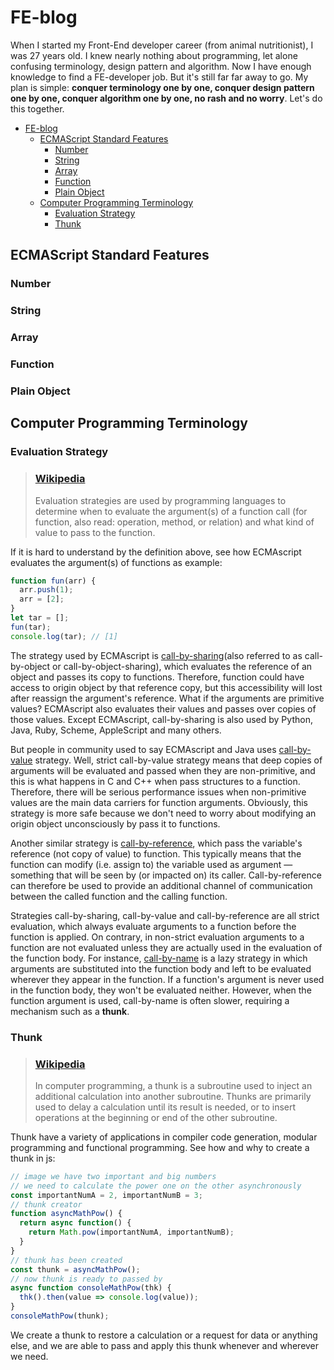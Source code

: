 # FE-blog

When I started my Front-End developer career (from animal nutritionist), I was 27 years old. I knew nearly nothing about programming, let alone confusing terminology, design pattern and algorithm. Now I have enough knowledge to find a FE-developer job. But it's still far far away to go. My plan is simple: **conquer terminology one by one, conquer design pattern one by one, conquer algorithm one by one, no rash and no worry**. Let's do this together.
- [FE-blog](#fe-blog)
  - [ECMAScript Standard Features](#ecmascript-standard-features)
    - [Number](#number)
    - [String](#string)
    - [Array](#array)
    - [Function](#function)
    - [Plain Object](#plain-object)
  - [Computer Programming Terminology](#computer-programming-terminology)
    - [Evaluation Strategy](#evaluation-strategy)
    - [Thunk](#thunk)


## ECMAScript Standard Features
### Number
### String
### Array
### Function
### Plain Object

## Computer Programming Terminology
### Evaluation Strategy
> ### [Wikipedia](https://en.wikipedia.org/wiki/Evaluation_strategy)
> Evaluation strategies are used by programming languages to determine when to evaluate the argument(s) of a function call (for function, also read: operation, method, or relation) and what kind of value to pass to the function. 

If it is hard to understand by the definition above, see how ECMAscript evaluates the argument(s) of functions as example:
```javascript
function fun(arr) {
  arr.push(1);
  arr = [2];
}
let tar = [];
fun(tar);
console.log(tar); // [1]
```
The strategy used by ECMAscript is [call-by-sharing](https://en.wikipedia.org/wiki/Evaluation_strategy#Call_by_sharing)(also referred to as call-by-object or call-by-object-sharing), which evaluates the reference of an object and passes its copy to functions. Therefore, function could have access to origin object by that reference copy, but this accessibility will lost after reassign the argument's reference. What if the arguments are primitive values? ECMAscript also evaluates their values and passes over copies of those values. Except ECMAscript, call-by-sharing is also used by Python, Java, Ruby, Scheme, AppleScript and many others.

But people in community used to say ECMAscript and Java uses [call-by-value](https://en.wikipedia.org/wiki/Evaluation_strategy#Call_by_value) strategy. Well, strict call-by-value strategy means that deep copies of arguments will be evaluated and passed when they are non-primitive, and this is what happens in C and C++ when pass structures to a function. Therefore, there will be serious performance issues when non-primitive values are the main data carriers for function arguments. Obviously, this strategy is more safe because we don't need to worry about modifying an origin object unconsciously by pass it to functions.

Another similar strategy is [call-by-reference](https://en.wikipedia.org/wiki/Evaluation_strategy#Call_by_reference), which pass the variable's reference (not copy of value) to function. This typically means that the function can modify (i.e. assign to) the variable used as argument — something that will be seen by (or impacted on) its caller. Call-by-reference can therefore be used to provide an additional channel of communication between the called function and the calling function.

Strategies call-by-sharing, call-by-value and call-by-reference are all strict evaluation, which always evaluate arguments to a function before the function is applied. On contrary, in non-strict evaluation arguments to a function are not evaluated unless they are actually used in the evaluation of the function body. For instance, [call-by-name](https://en.wikipedia.org/wiki/Evaluation_strategy#Call_by_name) is a lazy strategy in which arguments are substituted into the function body and left to be evaluated wherever they appear in the function. If a function's argument is never used in the function body, they won't be evaluated neither. However, when the function argument is used, call-by-name is often slower, requiring a mechanism such as a **thunk**. 

### Thunk
> ### [Wikipedia](https://en.wikipedia.org/wiki/Thunk)
> In computer programming, a thunk is a subroutine used to inject an additional calculation into another subroutine. Thunks are primarily used to delay a calculation until its result is needed, or to insert operations at the beginning or end of the other subroutine. 

Thunk have a variety of applications in compiler code generation, modular programming and functional programming. See how and why to create a thunk in js:
```javascript
// image we have two important and big numbers
// we need to calculate the power one on the other asynchronously
const importantNumA = 2, importantNumB = 3;
// thunk creator
function asyncMathPow() {
  return async function() {
    return Math.pow(importantNumA, importantNumB);
  }
}
// thunk has been created
const thunk = asyncMathPow();
// now thunk is ready to passed by
async function consoleMathPow(thk) {
  thk().then(value => console.log(value));
}
consoleMathPow(thunk);
```

We create a thunk to restore a calculation or a request for data or anything else, and we are able to pass and apply this thunk whenever and wherever we need.
